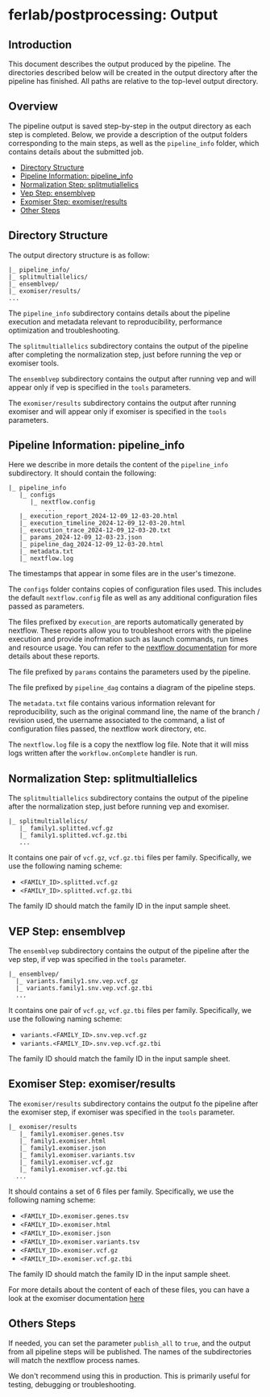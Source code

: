 # ferlab/postprocessing: Output

## Introduction

This document describes the output produced by the pipeline.
The directories described below will be created in the output directory after the pipeline has finished. All paths are relative to the top-level output directory.

## Overview

The pipeline output is saved step-by-step in the output directory as each step is completed. Below, we provide a description of the output folders corresponding to the main steps, as well as the `pipeline_info` folder, which contains details about the submitted job.

- [Directory Structure](#directory-structure)
- [Pipeline Information: pipeline_info](#pipeline-information-pipeline_info)
- [Normalization Step: splitmutiallelics](#normalization-step-splitmultiallelics)
- [Vep Step: ensemblvep](#vep-step-ensemblvep)
- [Exomiser Step: exomiser/results](#exomiser-step-exomiserresults)
- [Other Steps](#others-steps)

## Directory Structure

The output directory structure is as follow:

```
|_ pipeline_info/
|_ splitmultiallelics/
|_ ensemblvep/
|_ exomiser/results/
...
```

The `pipeline_info` subdirectory contains details about the pipeline execution and metadata relevant to reproducibility, performance optimization and troubleshooting.

The `splitmultiallelics` subdirectory contains the output of the pipeline after completing the normalization step, just before running the vep or exomiser tools.

The `ensemblvep` subdirectory contains the output after running vep and will appear only if vep is specified in the `tools` parameters.

The `exomiser/results` subdirectory contains the output after running exomiser and will appear only if exomiser is specified in the `tools` parameters.

## Pipeline Information: pipeline_info

Here we describe in more details the content of the `pipeline_info `subdirectory. It should contain the following:

```
|_ pipeline_info
   |_ configs
      |_ nextflow.config
          ... 
   |_ execution_report_2024-12-09_12-03-20.html
   |_ execution_timeline_2024-12-09_12-03-20.html
   |_ execution_trace_2024-12-09_12-03-20.txt
   |_ params_2024-12-09_12-03-23.json
   |_ pipeline_dag_2024-12-09_12-03-20.html
   |_ metadata.txt
   |_ nextflow.log
```

  The timestamps that appear in some files are in the user's timezone.

  The `configs` folder contains copies of configuration files used. This includes the default `nextflow.config` file as well as any additional configuration files passed as parameters.

  The files prefixed by `execution_`are reports automatically generated by nextflow. These reports allow you to troubleshoot errors with the  pipeline execution and provide inofrmation such as launch commands, run times and resource usage. You can refer to the [nextflow documentation](https://www.nextflow.io/docs/latest/reports.html) for more details about these reports.
  
  The file prefixed by `params` contains the parameters used by the pipeline.

  The file prefixed by `pipeline_dag` contains a diagram of the pipeline steps.

  The `metadata.txt` file contains various information relevant for reproducibility, such as the original command line, the name of the branch / revision used, the username associated to the command, a list of configuration files passed, the nextflow work directory, etc.

  The `nextflow.log` file is a copy the nextflow log file.  Note that it will miss logs written after the `workflow.onComplete` handler is run.


## Normalization Step: splitmultiallelics

The `splitmultiallelics` subdirectory contains the output of the pipeline after the normalization step, just before running vep and exomiser.

```
|_ splitmultiallelics/
   |_ family1.splitted.vcf.gz
   |_ family1.splitted.vcf.gz.tbi
   ... 
```

It contains one pair of `vcf.gz`, `vcf.gz.tbi` files per family. Specifically, we use the following naming scheme:
- `<FAMILY_ID>.splitted.vcf.gz`
- `<FAMILY_ID>.splitted.vcf.gz.tbi`

The family ID should match the family ID in the input sample sheet.

## VEP Step: ensemblvep

The `ensemblvep` subdirectory contains the output of the pipeline after the vep step, if vep was specified in the `tools` parameter.

```
|_ ensemblvep/
  |_ variants.family1.snv.vep.vcf.gz
  |_ variants.family1.snv.vep.vcf.gz.tbi
  ...
```

It contains one pair of `vcf.gz`, `vcf.gz.tbi` files per family. Specifically, we use the following naming scheme:
- `variants.<FAMILY_ID>.snv.vep.vcf.gz`
- `variants.<FAMILY_ID>.snv.vep.vcf.gz.tbi`

The family ID should match the family ID in the input sample sheet.

## Exomiser Step: exomiser/results

The `exomiser/results` subdirectory contains the output fo the pipeline after the exomiser step, if exomiser was specified in the `tools` parameter.

```
|_ exomiser/results
   |_ family1.exomiser.genes.tsv
   |_ family1.exomiser.html
   |_ family1.exomiser.json
   |_ family1.exomiser.variants.tsv
   |_ family1.exomiser.vcf.gz
   |_ family1.exomiser.vcf.gz.tbi
  ...   
```

It should contains a set of 6 files per family.  Specifically, we use the following naming scheme:
- `<FAMILY_ID>.exomiser.genes.tsv`
- `<FAMILY_ID>.exomiser.html`
- `<FAMILY_ID>.exomiser.json`
- `<FAMILY_ID>.exomiser.variants.tsv`
- `<FAMILY_ID>.exomiser.vcf.gz`
- `<FAMILY_ID>.exomiser.vcf.gz.tbi`

The family ID should match the family ID in the input sample sheet.

For more details about the content of each of these files, you can have a look at the exomiser documentation [here](https://exomiser.readthedocs.io/en/latest/result_interpretation.html)

## Others Steps

If needed, you can set the parameter `publish_all` to `true`, and the output from all pipeline steps will be published. 
The names of the subdirectories will match the nextflow process names.

We don't recommend using this in production. This is primarily useful for testing, debugging or troubleshooting.